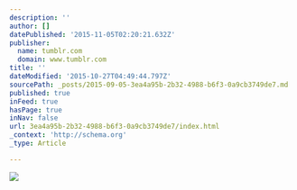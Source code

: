 ```yaml
---
description: ''
author: []
datePublished: '2015-11-05T02:20:21.632Z'
publisher:
  name: tumblr.com
  domain: www.tumblr.com
title: ''
dateModified: '2015-10-27T04:49:44.797Z'
sourcePath: _posts/2015-09-05-3ea4a95b-2b32-4988-b6f3-0a9cb3749de7.md
published: true
inFeed: true
hasPage: true
inNav: false
url: 3ea4a95b-2b32-4988-b6f3-0a9cb3749de7/index.html
_context: 'http://schema.org'
_type: Article

---
```

![](https://41.media.tumblr.com/c68f21f08dede4a43cdcea8a6fe2d7aa/tumblr_nt3agfaNHu1rvh342o1_500.jpg)
